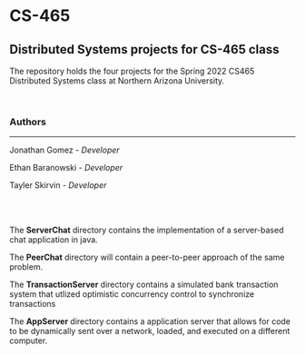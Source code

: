 # CS-465

## Distributed Systems projects for CS-465 class

The repository holds the four projects for the Spring 2022 CS465 Distributed Systems class at Northern Arizona University.

<br />

### Authors

---

Jonathan Gomez - *Developer*

Ethan Baranowski - *Developer*

Tayler Skirvin - *Developer*

<br />
<br />

The **ServerChat** directory contains the implementation of a server-based chat application in java.

The **PeerChat** directory will contain a peer-to-peer approach of the same problem.

The **TransactionServer** directory contains a simulated bank transaction system that utlized optimistic concurrency control to synchronize transactions

The **AppServer** directory contains a application server that allows for code to be dynamically sent over a network, loaded, and executed on a different computer.
